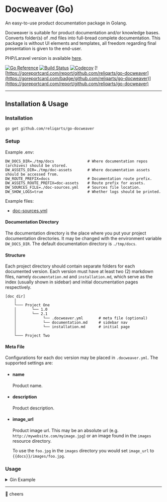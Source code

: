 # Docweaver (Go)

An easy-to-use product documentation package in Golang.

Docweaver is suitable for product documentation and/or knowledge bases. Converts folder(s) of .md files into full-bread
complete documentation. This package is without UI elements and templates, all freedom regarding final presentation is
given to the end-user.

PHP/Laravel version is available [here](https://github.com/reliqarts/laravel-docweaver).

[![Go Reference](https://pkg.go.dev/badge/github.com/reliqarts/go-docweaver.svg)](https://pkg.go.dev/github.com/reliqarts/go-docweaver)
[![Build Status](https://github.com/reliqarts/go-docweaver/workflows/CI/badge.svg)](https://github.com/reliqarts/go-docweaver/actions?query=workflow:CI)
[![Codecov](https://img.shields.io/codecov/c/github/reliqarts/go-docweaver.svg?style=flat)](https://codecov.io/gh/reliqarts/go-docweaver)
[![https://goreportcard.com/report/github.com/reliqarts/go-docweaver](https://goreportcard.com/badge/github.com/reliqarts/go-docweaver)](https://goreportcard.com/report/github.com/reliqarts/go-docweaver)

---

## Installation & Usage

### Installation

```bash
go get github.com/reliqarts/go-docweaver
```

### Setup

Example .env:

```dotenv
DW_DOCS_DIR=./tmp/docs               # Where documentation repos (archives) should be stored.
DW_ASSETS_DIR=./tmp/doc-assets       # Where documentation assets should be accessed from.
DW_ROUTE_PREFIX=docs                 # Documentation route prefix.
DW_ASSETS_ROUTE_PREFIX=doc-assets    # Route prefix for assets.
DW_SOURCES_FILE=./doc-sources.yml    # Sources file location.
DW_SHOW_LOGS=true                    # Whether logs should be printed.
```

Example files:
- [doc-sources.yml](https://github.com/reliqarts/go-docweaver/blob/main/testdata/doc-sources.yml)

#### Documentation Directory

The documentation directory is the place where you put your project documentation directories. It may be changed with
the environment variable `DW_DOCS_DIR`. The default documentation directory is `./tmp/docs`.

#### Structure

Each project directory should contain separate folders for each documented version. Each version must have at least
two (2) markdown files, namely `documentation.md` and `installation.md`, which serve as the index (usually shown in sidebar) and initial
documentation pages respectively.

```
[doc dir]
    │
    └─── Project One
    │       └── 1.0 
    │       └── 2.1
    │            └── .docweaver.yml       # meta file (optional)
    │            └── documentation.md     # sidebar nav
    │            └── installation.md      # initial page
    │
    └─── Project Two
```

#### Meta File

Configurations for each doc version may be placed in `.docweaver.yml`. The supported settings are:

- #### name
  Product name.
- #### description
  Product description.
- #### image_url
  Product image url. This may be an absolute url (e.g. `http://mywebsite.com/myimage.jpg`) or an image found in
  the `images` resource directory.

  To use the `foo.jpg` in the `images` directory you would set `image_url` to `{{docs}}/images/foo.jpg`.


### Usage

<details>
<summary>Gin Example</summary>

###### main.go

```go
package main

import (
	"github.com/gin-gonic/gin"
	"github.com/reliqarts/go-docweaver"
)

func main() {
	router := gin.New()

	router.GET(docweaver.GetRoutePrefix(), handlers.Documentation())
	router.GET(fmt.Sprintf("%s/*path", docweaver.GetRoutePrefix()), handlers.Documentation())
	router.Static(docweaver.GetAssetsRoutePrefix(), docweaver.GetAssetsDir())

	_ = (router).Run("localhost:8080")
}

// ...
```

###### handlers.go

```go
package handlers

import (
	"github.com/gin-gonic/gin"
	"github.com/reliqarts/go-docweaver"
	"net/http"
)

// ...

func Documentation() gin.HandlerFunc {
	return func(c *gin.Context) {
		path := c.Param("path")
		dw := docweaver.GetRepository("")

		if path == "/" || path == "" {
			products, err := dw.FindAllProducts()
			if err != nil {
				c.HTML(code, "error.gohtml", gin.H{
					"errorCode":    http.StatusInternalServerError,
					"errorMessage": err,
				})
				return
			}

			c.HTML(http.StatusOK, "docs/index.gohtml", gin.H{
				"products": products,
			})
			return
		}

		productKey, version, pagePath := "", "", ""
		pageParts := strings.Split(path, "/")
		if len(pageParts) >= 2 {
			productKey = pageParts[1]
		}
		if len(pageParts) >= 3 {
			version = pageParts[2]
		}
		if len(pageParts) >= 4 {
			pagePath = pageParts[3]
		}

		page, err := dw.GetPage(productKey, version, pagePath)
		if err != nil {
			errMsg := fmt.Sprintf("Page not found. %s", err)
			c.HTML(http.StatusNotFound, "error.gohtml", gin.H{
				"errorCode":    http.StatusNotFound,
				"errorMessage": errMsg,
			})
			c.Abort()
			return
		}

		c.HTML(http.StatusOK, "documentation/show.gohtml", gin.H{
			"page": page,
		})
	}
}

// ...
```

</details>

---

:beers: cheers
